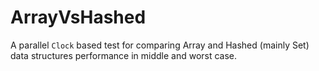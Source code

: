 # ArrayVsHashed
A parallel `Clock` based test for comparing Array and Hashed (mainly Set) data structures performance in middle and worst case.